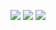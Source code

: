 <a href="https://github.com/menzzi" target="_blank"><img src="https://img.shields.io/badge/Github-181717?style=flat-square&logo=GitHub&logoColor=white"/></a> 
<a href="https://www.instagram.com/rozymin_/" target="_blank"><img src="https://img.shields.io/badge/instagram-E4405F?style=flat-square&logo=Instagram&logoColor=white"/></a>
<a href="https://blog.naver.com/minmin3927" target="_blank"><img src="https://img.shields.io/badge/naver.blog-03C75A?style=flat-square&logo=Naver&logoColor=white"/></a>   
<!-- [![menzzi's github status](https://github-readme-stats.vercel.app/api/top-langs/?username=menzzi&show_icons=true&hide_border=true&title_color=004386&icon_color=004386&layout=compact)](https://github.com/menzzi)   
 [![menzzi's github status](https://github-readme-stats.vercel.app/api/top-langs/?username=menzzi&show_icons=true&hide_border=true&title_color=004386&icon_color=004386&layout=compact)](https://github.com/menzzi)   
![menzzi's github stats](https://github-readme-stats.vercel.app/api?username=menzzi&show_icons=true)


![trophy](https://github-profile-trophy.vercel.app/?username=menzzi)
[![Solved.ac Profile](http://mazassumnida.wtf/api/v2/generate_badge?boj=minmin3927)](https://solved.ac/minmin3927/)

 -->


<!--
**menzzi/menzzi** is a ✨ _special_ ✨ repository because its `README.md` (this file) appears on your GitHub profile.
Here are some ideas to get you started:
- 🔭 I’m currently working on ...
- 🌱 I’m currently learning ...
- 👯 I’m looking to collaborate on ...
- 🤔 I’m looking for help with ...
- 💬 Ask me about ...
- 📫 How to reach me: ...
- 😄 Pronouns: ...
-->
